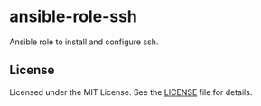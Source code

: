 # ansible-role-ssh

Ansible role to install and configure ssh.

## License

Licensed under the MIT License. See the [LICENSE](LICENSE) file for details.
